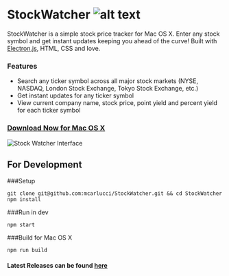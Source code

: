 # StockWatcher ![alt text](http://s21.postimg.org/4ay6xt9pz/Logomakr_4_GLSRg.png "StockWatcher")
>
StockWatcher is a simple stock price tracker for Mac OS X. Enter any stock symbol and get instant updates keeping you ahead of the curve! Built with [Electron.js](http://electron.atom.io/), HTML, CSS and love.
>

### Features
- Search any ticker symbol across all major stock markets (NYSE, NASDAQ, London Stock Exchange, Tokyo Stock Exchange, etc.)
- Get instant updates for any ticker symbol
- View current company name, stock price, point yield and percent yield for each ticker symbol

### [Download Now for Mac OS X](https://github.com/mcarlucci/StockWatcher/releases/download/v1.0.1/StockWatcher-Mac-OS-X.app.zip)

![Stock Watcher Interface](https://s22.postimg.org/a84uy38rl/Screen_Shot_2016_11_27_at_2_55_26_PM.png)

## For Development

###Setup
```
git clone git@github.com:mcarlucci/StockWatcher.git && cd StockWatcher
npm install
```

###Run in dev
```
npm start
```

###Build for Mac OS X
```
npm run build
```

#### Latest Releases can be found [here](https://github.com/mcarlucci/StockWatcher/releases/)
